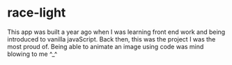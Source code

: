 # race-light
This app was built a year ago when I was learning front end work and being introduced to vanilla javaScript.
Back then, this was the project I was the most proud of. Being able to animate an image using code was mind blowing to me ^_^
